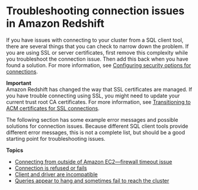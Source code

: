 # Troubleshooting connection issues in Amazon Redshift<a name="troubleshooting-connections"></a>

 If you have issues with connecting to your cluster from a SQL client tool, there are several things that you can check to narrow down the problem\. If you are using SSL or server certificates, first remove this complexity while you troubleshoot the connection issue\. Then add this back when you have found a solution\. For more information, see [Configuring security options for connections](connecting-ssl-support.md)\. 

**Important**  
Amazon Redshift has changed the way that SSL certificates are managed\. If you have trouble connecting using SSL, you might need to update your current trust root CA certificates\. For more information, see [Transitioning to ACM certificates for SSL connections](connecting-transitioning-to-acm-certs.md)\.

 The following section has some example error messages and possible solutions for connection issues\. Because different SQL client tools provide different error messages, this is not a complete list, but should be a good starting point for troubleshooting issues\. 

**Topics**
+ [Connecting from outside of Amazon EC2—firewall timeout issue](connecting-firewall-guidance.md)
+ [Connection is refused or fails](connecting-refusal-failure-issues.md)
+ [Client and driver are incompatible](connecting-architecture-mismatch.md)
+ [Queries appear to hang and sometimes fail to reach the cluster](connecting-drop-issues.md)